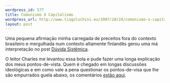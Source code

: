 ```yaml
--- 
wordpress_id: 577
title: Comunismo X Capitalismo
wordpress_url: http://www.tiagoluchini.eu/2007/10/24/comunismo-x-capitalismo/
layout: post
---
```

Uma pequena afirmação minha carregada de preceitos fora do contexto brasileiro e mergulhada num contexto altamente finlandês gerou uma má interpretação no post [Dúvida Sistêmica](/2007/10/21/duvida-sistemica/).

O leitor Charles me levantou essa bola e pude fazer uma longa explicação dos meus pontos-de-vista. Quem é chegado em longas discussões ideológicas e em como vale a pena questionar os pontos-de-visa que lhe são empurrados guela abaixo, os comentários [estão aqui](/2007/10/21/duvida-sistemica/).
